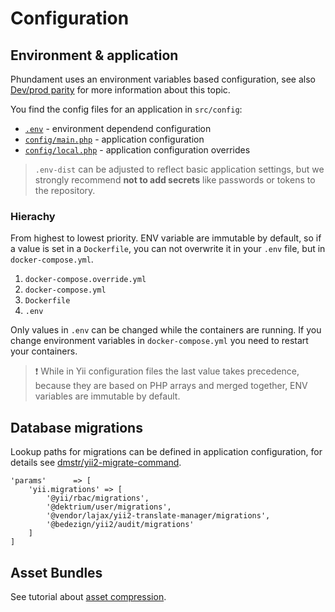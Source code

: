 Configuration
=============

## Environment & application

Phundament uses an environment variables based configuration, see also [Dev/prod parity](http://12factor.net/dev-prod-parity) for more information about this topic.

You find the config files for an application in `src/config`:

 - [`.env`](https://github.com/phundament/app/blob/master/.env-dist) - environment dependend configuration
 - [`config/main.php`](https://github.com/phundament/app/blob/master/config/main.php) - application configuration
 - [`config/local.php`](https://github.com/phundament/app/blob/master/config/main.php) - application configuration overrides

> `.env-dist` can be adjusted to reflect basic application settings, but we strongly
> recommend **not to add secrets** like passwords or tokens to the repository. 


### Hierachy

From highest to lowest priority. ENV variable are immutable by default, so if a value is set in a `Dockerfile`, you can not
 overwrite it in your `.env` file, but in `docker-compose.yml`.

1. `docker-compose.override.yml`
2. `docker-compose.yml`
3. `Dockerfile`
4. `.env`

Only values in `.env` can be changed while the containers are running. If you change environment variables in 
`docker-compose.yml` you need to restart your containers.  

> :exclamation: While in Yii configuration files the last value takes precedence, because they are based on PHP arrays and merged 
> together, ENV variables are immutable by default.


## Database migrations

Lookup paths for migrations can be defined in application configuration, for details see [dmstr/yii2-migrate-command](https://github.com/dmstr/yii2-migrate-command/blob/master/README.md).

    'params'      => [
        'yii.migrations' => [
            '@yii/rbac/migrations',
            '@dektrium/user/migrations',
            '@vendor/lajax/yii2-translate-manager/migrations',
            '@bedezign/yii2/audit/migrations'
        ]
    ]

## Asset Bundles

See tutorial about [asset compression](../6-tutorials/asset-compression.md).
